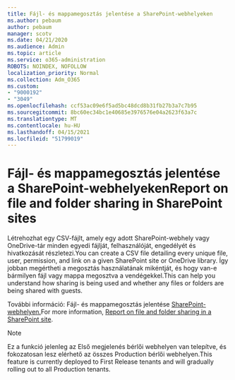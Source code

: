 ```yaml
---
title: Fájl- és mappamegosztás jelentése a SharePoint-webhelyeken
ms.author: pebaum
author: pebaum
manager: scotv
ms.date: 04/21/2020
ms.audience: Admin
ms.topic: article
ms.service: o365-administration
ROBOTS: NOINDEX, NOFOLLOW
localization_priority: Normal
ms.collection: Adm_O365
ms.custom:
- "9000192"
- "3049"
ms.openlocfilehash: ccf53ac09e6f5ad5bc48dcd8b31fb27b3a7c7b95
ms.sourcegitcommit: 8bc60ec34bc1e40685e3976576e04a2623f63a7c
ms.translationtype: MT
ms.contentlocale: hu-HU
ms.lasthandoff: 04/15/2021
ms.locfileid: "51799019"
---
```

# <a name="report-on-file-and-folder-sharing-in-sharepoint-sites"></a><span data-ttu-id="eb32f-102">Fájl- és mappamegosztás jelentése a SharePoint-webhelyeken</span><span class="sxs-lookup"><span data-stu-id="eb32f-102">Report on file and folder sharing in SharePoint sites</span></span>

<span data-ttu-id="eb32f-103">Létrehozhat egy CSV-fájlt, amely egy adott SharePoint-webhely vagy OneDrive-tár minden egyedi fájlját, felhasználóját, engedélyét és hivatkozását részletezi.</span><span class="sxs-lookup"><span data-stu-id="eb32f-103">You can create a CSV file detailing every unique file, user, permission, and link on a given SharePoint site or OneDrive library.</span></span> <span data-ttu-id="eb32f-104">Így jobban megértheti a megosztás használatának mikéntját, és hogy van-e bármilyen fájl vagy mappa megosztva a vendégekkel.</span><span class="sxs-lookup"><span data-stu-id="eb32f-104">This can help you understand how sharing is being used and whether any files or folders are being shared with guests.</span></span>

<span data-ttu-id="eb32f-105">További információ: Fájl- és mappamegosztás jelentése [SharePoint-webhelyen.](https://docs.microsoft.com/sharepoint/sharing-reports)</span><span class="sxs-lookup"><span data-stu-id="eb32f-105">For more information, [Report on file and folder sharing in a SharePoint site](https://docs.microsoft.com/sharepoint/sharing-reports).</span></span>

> [!NOTE]
> <span data-ttu-id="eb32f-106">Ez a funkció jelenleg az Első megjelenés bérlői webhelyen van telepítve, és fokozatosan lesz elérhető az összes Production bérlői webhelyen.</span><span class="sxs-lookup"><span data-stu-id="eb32f-106">This feature is currently deployed to First Release tenants and will gradually rolling out to all Production tenants.</span></span>